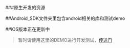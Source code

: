 ###原生开发的资源

##Android_SDK文件夹里包含android相关的库和测试demo

##iOS版本正在更新中

>暂时请使用这里的DEMO进行开发测试，[传送门](https://github.com/MXCHIP/EasylinkDemo)